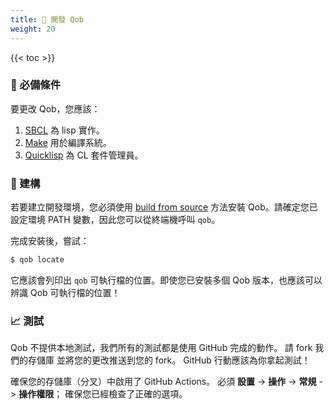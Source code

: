 ```yaml
---
title: 🔨 開發 Qob
weight: 20
---
```


{{< toc >}}

### 🚩 必備條件

要更改 Qob，您應該：

1. [SBCL][] 為 lisp 實作。
2. [Make][] 用於編譯系統。
3. [Quicklisp][] 為 CL 套件管理員。

### 📝 建構

若要建立開發環境，您必須使用 [build from source](https://cl-qob.github.io/Getting-Started/Install-Qob/#-build-from-source)
方法安裝 Qob。請確定您已設定環境 PATH 變數，因此您可以從終端機呼叫 `qob`。

完成安裝後，嘗試：

```sh
$ qob locate
```

它應該會列印出 `qob` 可執行檔的位置。即使您已安裝多個 Qob 版本，也應該可以辨識 Qob 可執行檔的位置！

### 📈 測試

Qob 不提供本地測試，我們所有的測試都是使用 GitHub 完成的動作。 請 fork 我們的存儲庫
並將您的更改推送到您的 fork。 GitHub 行動應該為你拿起測試！

確保您的存儲庫（分叉）中啟用了 GitHub Actions。 必須 **設置** -> **操作** -> **常規**
-> **操作權限**； 確保您已經檢查了正確的選項。


<!-- Links -->

[SBCL]: https://www.sbcl.org/
[Quicklisp]: https://www.quicklisp.org/beta/

[Make]: https://www.gnu.org/software/make/
